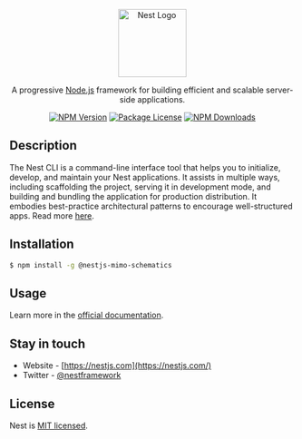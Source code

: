 <p align="center">
  <a href="http://nestjs.com/" target="blank"><img src="https://nestjs.com/img/logo-small.svg" width="120" alt="Nest Logo" /></a>
</p>

<p align="center">A progressive <a href="http://nodejs.org" target="blank">Node.js</a> framework for building efficient and scalable server-side applications.</p>

<p align="center">
  <a href="https://www.npmjs.com/~nestjscore"><img src="https://img.shields.io/npm/v/nestjs-mimo-schematics.svg" alt="NPM Version" /></a>
  <a href="https://www.npmjs.com/~nestjscore"><img src="https://img.shields.io/npm/l/nestjs-mimo-schematics.svg" alt="Package License" /></a>
  <a href="https://www.npmjs.com/~nestjscore"><img src="https://img.shields.io/npm/dm/nestjs-mimo-schematics.svg" alt="NPM Downloads" /></a>
</p>

## Description

The Nest CLI is a command-line interface tool that helps you to initialize, develop, and maintain your Nest applications. It assists in multiple ways, including scaffolding the project, serving it in development mode, and building and bundling the application for production distribution. It embodies best-practice architectural patterns to encourage well-structured apps. Read more [here](https://docs.nestjs.com/cli/overview).

## Installation

```bash
$ npm install -g @nestjs-mimo-schematics
```

## Usage

Learn more in the [official documentation](https://docs.nestjs.com/).

## Stay in touch

- Website - [https://nestjs.com](https://nestjs.com/)
- Twitter - [@nestframework](https://twitter.com/nestframework)

## License

Nest is [MIT licensed](LICENSE).
